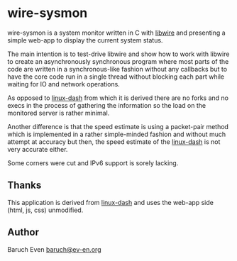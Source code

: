 wire-sysmon
===========

wire-sysmon is a system monitor written in C with [libwire][libwire] and presenting a
simple web-app to display the current system status.

The main intention is to test-drive libwire and show how to work with libwire
to create an asynchronously synchronous program where most parts of the code
are written in a synchronous-like fashion without any callbacks but to have the
core code run in a single thread without blocking each part while waiting for
IO and network operations.

As opposed to [linux-dash][dash] from which it is derived there are no forks
and no execs in the process of gathering the information so the load on the
monitored server is rather minimal.

Another difference is that the speed estimate is using a packet-pair method
which is implemented in a rather simple-minded fashion and without much attempt
at accuracy but then, the speed estimate of the [linux-dash][dash] is not very
accurate either.

Some corners were cut and IPv6 support is sorely lacking.

Thanks
------

This application is derived from [linux-dash][dash] and uses the web-app side (html, js, css) unmodified.

Author
------

Baruch Even <baruch@ev-en.org>

  [libwire]: https://github.com/baruch/libwire
  [dash]: https://github.com/afaqurk/linux-dash

